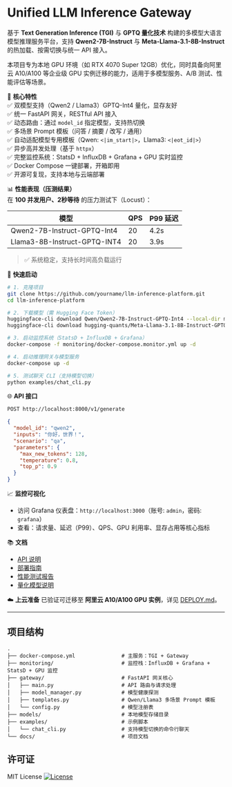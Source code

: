 # Unified LLM Inference Gateway

基于 **Text Generation Inference (TGI)** 与 **GPTQ 量化技术** 构建的多模型大语言模型推理服务平台，支持 **Qwen2-7B-Instruct** 与 **Meta-Llama-3.1-8B-Instruct** 的热加载、按需切换与统一 API 接入。

本项目专为本地 GPU 环境（如 RTX 4070 Super 12GB）优化，同时具备向阿里云 A10/A100 等企业级 GPU 实例迁移的能力，适用于多模型服务、A/B 测试、性能评估等场景。

🔧 **核心特性**  
✅ 双模型支持（Qwen2 / Llama3）GPTQ-Int4 量化，显存友好  
✅ 统一 FastAPI 网关，RESTful API 接入  
✅ 动态路由：通过 `model_id` 指定模型，支持热切换  
✅ 多场景 Prompt 模板（问答 / 摘要 / 改写 / 通用）  
✅ 自动适配模型专用模板（Qwen: `<|im_start|>`，Llama3: `<|eot_id|>`）  
✅ 异步高并发处理（基于 `httpx`）  
✅ 完整监控系统：StatsD + InfluxDB + Grafana + GPU 实时监控  
✅ Docker Compose 一键部署，开箱即用  
✅ 开源可复现，支持本地与云端部署  

📊 **性能表现（压测结果）**  
在 **100 并发用户、2秒等待** 的压力测试下（Locust）：

| 模型 | QPS | P99 延迟 |
|------|-----|----------|
| Qwen2-7B-Instruct-GPTQ-Int4 | 20 | 4.2s |
| Llama3-8B-Instruct-GPTQ-INT4 | 20 | 3.9s |

> ✅ 系统稳定，支持长时间高负载运行

🚀 **快速启动**
```bash
# 1. 克隆项目
git clone https://github.com/yourname/llm-inference-platform.git
cd llm-inference-platform

# 2. 下载模型（需 Hugging Face Token）
huggingface-cli download Qwen/Qwen2-7B-Instruct-GPTQ-Int4 --local-dir models/Qwen2-7B-Instruct-GPTQ-Int4
huggingface-cli download hugging-quants/Meta-Llama-3.1-8B-Instruct-GPTQ-INT4 --local-dir models/Meta-Llama-3.1-8B-Instruct-GPTQ-INT4

# 3. 启动监控系统（StatsD + InfluxDB + Grafana）
docker-compose -f monitoring/docker-compose.monitor.yml up -d

# 4. 启动推理网关与模型服务
docker-compose up -d

# 5. 测试聊天 CLI（支持模型切换）
python examples/chat_cli.py
```

🌐 **API 接口**
```bash
POST http://localhost:8000/v1/generate
```
```json
{
  "model_id": "qwen2",
  "inputs": "你好，世界！",
  "scenario": "qa",
  "parameters": {
    "max_new_tokens": 128,
    "temperature": 0.8,
    "top_p": 0.9
  }
}
```

📈 **监控可视化**
- 访问 Grafana 仪表盘：`http://localhost:3000`（账号: `admin`，密码: `grafana`）
- 查看：请求量、延迟（P99）、QPS、GPU 利用率、显存占用等核心指标

📚 **文档**
- [API 说明](docs/API.md)
- [部署指南](docs/DEPLOY.md)
- [性能测试报告](docs/PERFORMANCE_TEST.md)
- [量化模型说明](docs/QUANTIZATION.md)

☁️ **上云准备**
已验证可迁移至 **阿里云 A10/A100 GPU 实例**，详见 [DEPLOY.md](docs/DEPLOY.md)。

---

## 项目结构
```
.
├── docker-compose.yml               # 主服务：TGI + Gateway
├── monitoring/                      # 监控栈：InfluxDB + Grafana + StatsD + GPU 监控
├── gateway/                         # FastAPI 网关核心
│   ├── main.py                      # API 路由与请求处理
│   ├── model_manager.py             # 模型健康探测
│   ├── templates.py                 # Qwen/Llama3 多场景 Prompt 模板
│   └── config.py                    # 模型注册表
├── models/                          # 本地模型存储目录
├── examples/                        # 示例脚本
│   └── chat_cli.py                  # 支持模型切换的命令行聊天
└── docs/                            # 项目文档
```

## 许可证
MIT License
[![License](https://img.shields.io/badge/License-MIT-green.svg)](LICENSE)
